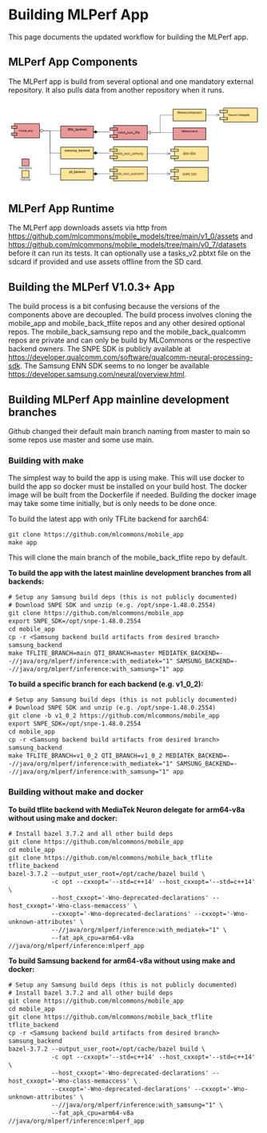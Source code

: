 # Building MLPerf App

This page documents the updated workflow for building the MLPerf app. 

## MLPerf App Components
The MLPerf app is build from several optional and one mandatory external repository. It also pulls data from another repository when it runs.

![MLPerf App Components](img/components.png)
 
## MLPerf App Runtime
The MLPerf app downloads assets via http from https://github.com/mlcommons/mobile_models/tree/main/v1_0/assets and https://github.com/mlcommons/mobile_models/tree/main/v0_7/datasets before it can run its tests. It can optionally use a tasks_v2.pbtxt file on the sdcard if provided and use assets offline from the SD card.

## Building the MLPerf V1.0.3+ App
The build process is a bit confusing because the versions of the components above are decoupled. The build process involves cloning the mobile_app and mobile_back_tflite repos and any other desired optional repos. The mobile_back_samsung repo and the mobile_back_qualcomm repos are private and can only be build by MLCommons or the respective backend owners. The SNPE SDK is publicly available at https://developer.qualcomm.com/software/qualcomm-neural-processing-sdk. The Samsung ENN SDK seems to no longer be available https://developer.samsung.com/neural/overview.html.

## Building MLPerf App mainline development branches
Github changed their default main branch naming from master to main so some repos use master and some use main.

### Building with make
The simplest way to build the app is using make. This will use docker to build the app so docker must be installed on your build host. The docker image will be built from the Dockerfile if needed. Building the docker image may take some time initially, but is only needs to be done once.

To build the latest app with only TFLite backend for aarch64:
```
git clone https://github.com/mlcommons/mobile_app
make app
```
This will clone the main branch of the mobile_back_tflite repo by default.


**To build the app with the latest mainline development branches from all backends:**
```
# Setup any Samsung build deps (this is not publicly documented)
# Download SNPE SDK and unzip (e.g. /opt/snpe-1.48.0.2554)
git clone https://github.com/mlcommons/mobile_app
export SNPE_SDK=/opt/snpe-1.48.0.2554
cd mobile_app
cp -r <Samsung backend build artifacts from desired branch> samsung_backend
make TFLITE_BRANCH=main QTI_BRANCH=master MEDIATEK_BACKEND=--//java/org/mlperf/inference:with_mediatek="1" SAMSUNG_BACKEND=--//java/org/mlperf/inference:with_samsung="1" app
```

**To build a specific branch for each backend (e.g. v1_0_2):**
```	
# Setup any Samsung build deps (this is not publicly documented)
# Download SNPE SDK and unzip (e.g. /opt/snpe-1.48.0.2554)
git clone -b v1_0_2 https://github.com/mlcommons/mobile_app
export SNPE_SDK=/opt/snpe-1.48.0.2554
cd mobile_app
cp -r <Samsung backend build artifacts from desired branch> samsung_backend
make TFLITE_BRANCH=v1_0_2 QTI_BRANCH=v1_0_2 MEDIATEK_BACKEND=--//java/org/mlperf/inference:with_mediatek="1" SAMSUNG_BACKEND=--//java/org/mlperf/inference:with_samsung="1" app
```

### Building without make and docker
**To build tflite backend with MediaTek Neuron delegate for arm64-v8a without using make and docker:**
```
# Install bazel 3.7.2 and all other build deps
git clone https://github.com/mlcommons/mobile_app
cd mobile_app
git clone https://github.com/mlcommons/mobile_back_tflite tflite_backend
bazel-3.7.2 --output_user_root=/opt/cache/bazel build \
            -c opt --cxxopt='--std=c++14' --host_cxxopt='--std=c++14'  \
            --host_cxxopt='-Wno-deprecated-declarations' --host_cxxopt='-Wno-class-memaccess' \
            --cxxopt='-Wno-deprecated-declarations' --cxxopt='-Wno-unknown-attributes' \
            --//java/org/mlperf/inference:with_mediatek="1" \
            --fat_apk_cpu=arm64-v8a //java/org/mlperf/inference:mlperf_app
```

**To build Samsung backend for arm64-v8a without using make and docker:**
```
# Setup any Samsung build deps (this is not publicly documented)
# Install bazel 3.7.2 and all other build deps
git clone https://github.com/mlcommons/mobile_app
cd mobile_app
git clone https://github.com/mlcommons/mobile_back_tflite tflite_backend
cp -r <Samsung backend build artifacts from desired branch> samsung_backend
bazel-3.7.2 --output_user_root=/opt/cache/bazel build \
            -c opt --cxxopt='--std=c++14' --host_cxxopt='--std=c++14'  \
            --host_cxxopt='-Wno-deprecated-declarations' --host_cxxopt='-Wno-class-memaccess' \
            --cxxopt='-Wno-deprecated-declarations' --cxxopt='-Wno-unknown-attributes' \
            --//java/org/mlperf/inference:with_samsung="1" \
            --fat_apk_cpu=arm64-v8a //java/org/mlperf/inference:mlperf_app
```

